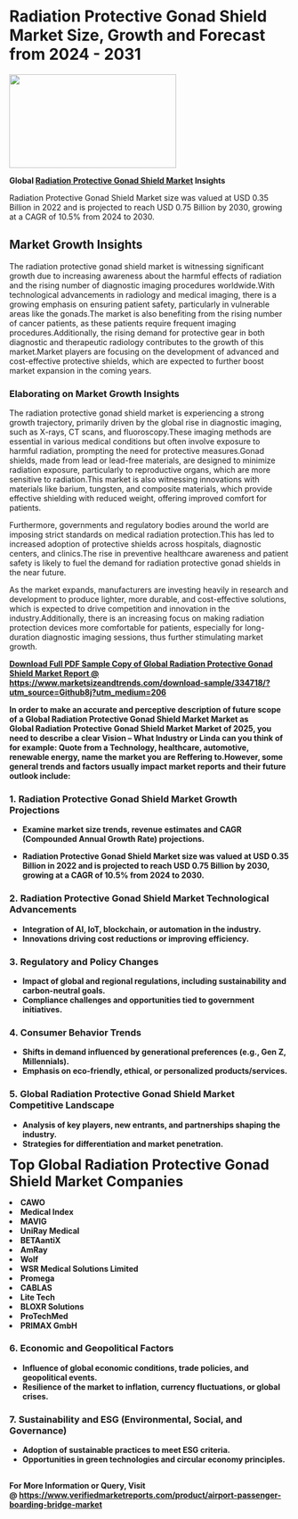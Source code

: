 <H1>Radiation Protective Gonad Shield Market Size, Growth and Forecast from 2024 - 2031</H1><img class="aligncenter size-medium wp-image-584254" src="https://thirdeyenews.in/wp-content/uploads/2024/09/Global-Market-Research-300x168.jpeg" alt="" width="300" height="168" /><p><strong>Global&nbsp;<a href="https://www.marketsizeandtrends.com/download-sample/334718/?utm_source=Github8j?utm_medium=206">Radiation Protective Gonad Shield Market</a> Insights</strong></p><p>Radiation Protective Gonad Shield Market size was valued at USD 0.35 Billion in 2022 and is projected to reach USD 0.75 Billion by 2030, growing at a CAGR of 10.5% from 2024 to 2030.</p><p><h2>Market Growth Insights</h2> <p>The radiation protective gonad shield market is witnessing significant growth due to increasing awareness about the harmful effects of radiation and the rising number of diagnostic imaging procedures worldwide.With technological advancements in radiology and medical imaging, there is a growing emphasis on ensuring patient safety, particularly in vulnerable areas like the gonads.The market is also benefiting from the rising number of cancer patients, as these patients require frequent imaging procedures.Additionally, the rising demand for protective gear in both diagnostic and therapeutic radiology contributes to the growth of this market.Market players are focusing on the development of advanced and cost-effective protective shields, which are expected to further boost market expansion in the coming years.</p> <p><strong><a href="download_sample_link"></a></strong></p> <h3>Elaborating on Market Growth Insights</h3> <p>The radiation protective gonad shield market is experiencing a strong growth trajectory, primarily driven by the global rise in diagnostic imaging, such as X-rays, CT scans, and fluoroscopy.These imaging methods are essential in various medical conditions but often involve exposure to harmful radiation, prompting the need for protective measures.Gonad shields, made from lead or lead-free materials, are designed to minimize radiation exposure, particularly to reproductive organs, which are more sensitive to radiation.This market is also witnessing innovations with materials like barium, tungsten, and composite materials, which provide effective shielding with reduced weight, offering improved comfort for patients.</p> <p>Furthermore, governments and regulatory bodies around the world are imposing strict standards on medical radiation protection.This has led to increased adoption of protective shields across hospitals, diagnostic centers, and clinics.The rise in preventive healthcare awareness and patient safety is likely to fuel the demand for radiation protective gonad shields in the near future.</p> <p>As the market expands, manufacturers are investing heavily in research and development to produce lighter, more durable, and cost-effective solutions, which is expected to drive competition and innovation in the industry.Additionally, there is an increasing focus on making radiation protection devices more comfortable for patients, especially for long-duration diagnostic imaging sessions, thus further stimulating market growth.</p> <p><strong><a href="get_more_link"></p><p><span class=""><strong>Download Full PDF Sample Copy of Global Radiation Protective Gonad Shield Market Report</strong> @ <a href="https://www.marketsizeandtrends.com/download-sample/334718/?utm_source=Github8j?utm_medium=206" target="_blank">https://www.marketsizeandtrends.com/download-sample/334718/?utm_source=Github8j?utm_medium=206</a></span></p><p>In order to make an accurate and perceptive description of future scope of a Global&nbsp;Radiation Protective Gonad Shield Market Market as Global&nbsp;Radiation Protective Gonad Shield Market Market of 2025, you need to describe a clear Vision &ndash; What Industry or Linda can you think of for example: Quote from a Technology, healthcare, automotive, renewable energy, name the market you are Reffering to.However, some general trends and factors usually impact market reports and their future outlook include:</p><h3>1.&nbsp;<strong>Radiation Protective Gonad Shield Market Growth Projections</strong></h3><ul><li>Examine market size trends, revenue estimates and CAGR (Compounded Annual Growth Rate) projections.</li><li><p>Radiation Protective Gonad Shield Market size was valued at USD 0.35 Billion in 2022 and is projected to reach USD 0.75 Billion by 2030, growing at a CAGR of 10.5% from 2024 to 2030.</p></li></ul><h3>2.&nbsp;<strong>Radiation Protective Gonad Shield Market Technological Advancements</strong></h3><ul><li>Integration of AI, IoT, blockchain, or automation in the industry.</li><li>Innovations driving cost reductions or improving efficiency.</li></ul><h3>3.&nbsp;<strong>Regulatory and Policy Changes</strong></h3><ul><li>Impact of global and regional regulations, including sustainability and carbon-neutral goals.</li><li>Compliance challenges and opportunities tied to government initiatives.</li></ul><h3>4.&nbsp;<strong>Consumer Behavior Trends</strong></h3><ul><li>Shifts in demand influenced by generational preferences (e.g., Gen Z, Millennials).</li><li>Emphasis on eco-friendly, ethical, or personalized products/services.</li></ul><h3>5.&nbsp;<strong>Global Radiation Protective Gonad Shield Market Competitive Landscape</strong></h3><ul><li>Analysis of key players, new entrants, and partnerships shaping the industry.</li><li>Strategies for differentiation and market penetration.</li></ul><p data-pm-slice="1 1 []"><span style="color: inherit; font-family: inherit; font-size: 25px;">Top Global Radiation Protective Gonad Shield Market Companies</span></p><div class="" data-test-id=""><p><li>CAWO</li><li> Medical Index</li><li> MAVIG</li><li> UniRay Medical</li><li> BETAantiX</li><li> AmRay</li><li> Wolf</li><li> WSR Medical Solutions Limited</li><li> Promega</li><li> CABLAS</li><li> Lite Tech</li><li> BLOXR Solutions</li><li> ProTechMed</li><li> PRIMAX GmbH</li></p></div><h3>6.&nbsp;<strong>Economic and Geopolitical Factors</strong></h3><ul><li>Influence of global economic conditions, trade policies, and geopolitical events.</li><li>Resilience of the market to inflation, currency fluctuations, or global crises.</li></ul><h3>7.&nbsp;<strong>Sustainability and ESG (Environmental, Social, and Governance)</strong></h3><ul><li>Adoption of sustainable practices to meet ESG criteria.</li><li>Opportunities in green technologies and circular economy principles.</li></ul><h2><strong style="font-size: 14px;">For More Information or Query, Visit @&nbsp;</strong><a style="background-color: #ffffff; font-size: 14px;" href="https://www.marketsizeandtrends.com/report/radiation-protective-gonad-shield-market/" target="_blank">https://www.verifiedmarketreports.com/product/airport-passenger-boarding-bridge-market</a></h2>